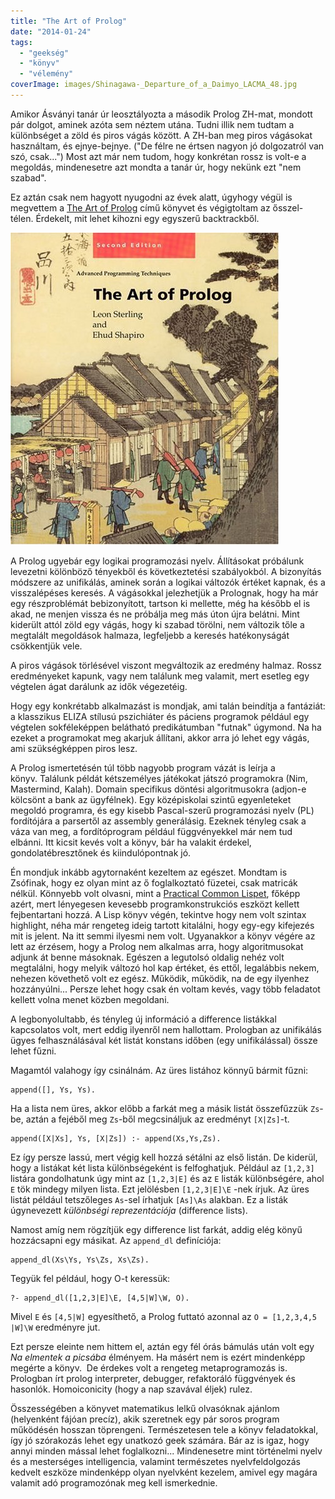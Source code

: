 ```yaml
---
title: "The Art of Prolog"
date: "2014-01-24"
tags: 
  - "geekség"
  - "könyv"
  - "vélemény"
coverImage: images/Shinagawa-_Departure_of_a_Daimyo_LACMA_48.jpg
---
```


Amikor Ásványi tanár úr leosztályozta a második Prolog ZH-mat, mondott pár dolgot, aminek azóta sem néztem utána. Tudni illik nem tudtam a különbséget a zöld és piros vágás között. A ZH-ban meg piros vágásokat használtam, és ejnye-bejnye. ("De félre ne értsen nagyon jó dolgozatról van szó, csak...") Most azt már nem tudom, hogy konkrétan rossz is volt-e a megoldás, mindenesetre azt mondta a tanár úr, hogy nekünk ezt "nem szabad".

Ez aztán csak nem hagyott nyugodni az évek alatt, úgyhogy végül is megvettem a [The Art of Prolog](http://www.amazon.com/The-Art-Prolog-Second-Edition/dp/0262691639) című könyvet és végigtoltam az ősszel-télen. Érdekelt, mit lehet kihozni egy egyszerű backtrackből.

![the art of prolog](images/large-0262193388.jpg)

A Prolog ugyebár egy logikai programozási nyelv. Állításokat próbálunk levezetni kölönböző tényekből és következtetési szabályokból. A bizonyítás módszere az unifikálás, aminek során a logikai változók értéket kapnak, és a visszalépéses keresés. A vágásokkal jelezhetjük a Prolognak, hogy ha már egy részproblémát bebizonyított, tartson ki mellette, még ha később el is akad, ne menjen vissza és ne próbálja meg más úton újra belátni. Mint kiderült attól zöld egy vágás, hogy ki szabad törölni, nem változik tőle a megtalált megoldások halmaza, legfeljebb a keresés hatékonyságát csökkentjük vele.

A piros vágások törlésével viszont megváltozik az eredmény halmaz. Rossz eredményeket kapunk, vagy nem találunk meg valamit, mert esetleg egy végtelen ágat darálunk az idők végezetéig.

Hogy egy konkrétabb alkalmazást is mondjak, ami talán beindítja a fantáziát: a klasszikus ELIZA stílusú pszichiáter és páciens programok például egy végtelen sokféleképpen belátható predikátumban "futnak" úgymond. Na ha ezeket a programokat meg akarjuk állítani, akkor arra jó lehet egy vágás, ami szükségképpen piros lesz.

A Prolog ismertetésén túl több nagyobb program vázát is leírja a könyv. Találunk példát kétszemélyes játékokat játszó programokra (Nim, Mastermind, Kalah). Domain specifikus döntési algoritmusokra (adjon-e kölcsönt a bank az ügyfélnek). Egy középiskolai szintű egyenleteket megoldó programra, és egy kisebb Pascal-szerű programozási nyelv (PL) fordítójára a parsertől az assembly generálásig. Ezeknek tényleg csak a váza van meg, a fordítóprogram például függvényekkel már nem tud elbánni. Itt kicsit kevés volt a könyv, bár ha valakit érdekel, gondolatébresztőnek és kiindulópontnak jó.

Én mondjuk inkább agytornaként kezeltem az egészet. Mondtam is Zsófinak, hogy ez olyan mint az ő foglalkoztató füzetei, csak matricák nélkül. Könnyebb volt olvasni, mint a [Practical Common Lispet](https://csokavar.hu/blog/2011/10/practical-common-lisp/), főképp azért, mert lényegesen kevesebb programkonstrukciós eszközt kellett fejbentartani hozzá. A Lisp könyv végén, tekintve hogy nem volt szintax highlight, néha már rengeteg ideig tartott kitalálni, hogy egy-egy kifejezés mit is jelent. Na itt semmi ilyesmi nem volt. Ugyanakkor a könyv végére az lett az érzésem, hogy a Prolog nem alkalmas arra, hogy algoritmusokat adjunk át benne másoknak. Egészen a legutolsó oldalig nehéz volt megtalálni, hogy melyik változó hol kap értéket, és ettől, legalábbis nekem, nehezen követhető volt ez egész. Működik, működik, na de egy ilyenhez hozzányúlni... Persze lehet hogy csak én voltam kevés, vagy több feladatot kellett volna menet közben megoldani.

A legbonyolultabb, és tényleg új információ a difference listákkal kapcsolatos volt, mert eddig ilyenről nem hallottam. Prologban az unifikálás ügyes felhasználásával két listát konstans időben (egy unifikálással) össze lehet fűzni.

Magamtól valahogy így csinálnám. Az üres listához könnyű bármit fűzni:

```
append([], Ys, Ys).
```

Ha a lista nem üres, akkor előbb a farkát meg a másik listát összefűzzük `Zs`\-be, aztán a fejéből meg `Zs`\-ből megcsináljuk az eredményt `[X|Zs]`\-t.

```
append([X|Xs], Ys, [X|Zs]) :- append(Xs,Ys,Zs).
```

Ez így persze lassú, mert végig kell hozzá sétálni az első listán. De kiderül, hogy a listákat két lista különbségeként is felfoghatjuk. Például az `[1,2,3]` listára gondolhatunk úgy mint az `[1,2,3|E]` és az `E` listák különbségére, ahol `E` tök mindegy milyen lista. Ezt jelölésben `[1,2,3|E]\E` -nek írjuk. Az üres listát például tetszőleges `As`\-sel írhatjuk `[As]\As` alakban. Ez a listák úgynevezett _különbségi reprezentációja_ (difference lists).

Namost amíg nem rögzítjük egy difference list farkát, addig elég könyű hozzácsapni egy másikat. Az `append_dl` definíciója:

```
append_dl(Xs\Ys, Ys\Zs, Xs\Zs).
```

Tegyük fel például, hogy O-t keressük:

```
?- append_dl([1,2,3|E]\E, [4,5|W]\W, O).
```

Mivel `E` és `[4,5|W]` egyesíthető, a Prolog futtató azonnal az `O = [1,2,3,4,5 |W]\W` eredményre jut.

Ezt persze eleinte nem hittem el, aztán egy fél órás bámulás után volt egy _Na elmentek a picsába_ élményem. Ha másért nem is ezért mindenképp megérte a könyv.  De érdekes volt a rengeteg metaprogramozás is. Prologban írt prolog interpreter, debugger, refaktoráló függvények és hasonlók. Homoiconicity (hogy a nap szavával éljek) rulez.

Összességében a könyvet matematikus lelkű olvasóknak ajánlom (helyenként fájóan precíz), akik szeretnek egy pár soros program működésén hosszan töprengeni. Természetesen tele a könyv feladatokkal, így jó szórakozás lehet egy unatkozó geek számára. Bár az is igaz, hogy annyi minden mással lehet foglalkozni... Mindenesetre mint történelmi nyelv és a mesterséges intelligencia, valamint természetes nyelvfeldolgozás kedvelt eszköze mindenképp olyan nyelvként kezelem, amivel egy magára valamit adó programozónak meg kell ismerkednie.

